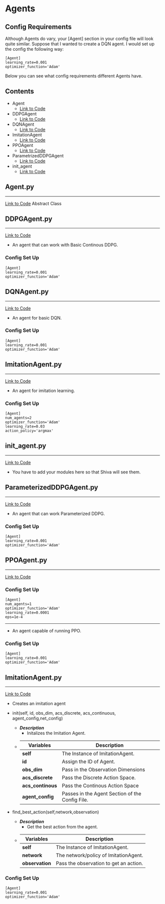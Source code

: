 # Agents
## Config Requirements
Although Agents do vary, your [Agent] section in your config file will look quite similar. Suppose that I wanted to create a DQN agent. I would set up the config the following way:
```
[Agent]
learning_rate=0.001
optimizer_function='Adam'
```
Below you can see what config requirements different Agents have.

## Contents
*   Agent
    * [Link to Code](https://github.com/nflux/Control-Tasks/blob/demo/shiva/shiva/agents/Agent.py)
*   DDPGAgent
    * [Link to Code](https://github.com/nflux/Control-Tasks/blob/demo/shiva/shiva/agents/DDPGAgent.py)
*   DQNAgent
    * [Link to Code](https://github.com/nflux/Control-Tasks/blob/demo/shiva/shiva/agents/DQNAgent.py)
*   ImitationAgent
    * [Link to Code](https://github.com/nflux/Control-Tasks/blob/demo/shiva/shiva/agents/ImitationAgent.py)
*   PPOAgent
    * [Link to Code](https://github.com/nflux/Control-Tasks/blob/demo/shiva/shiva/agents/PPOAgent.py)
*   ParametrizedDDPGAgent
    * [Link to Code](https://github.com/nflux/Control-Tasks/blob/demo/shiva/shiva/agents/ParametrizedDDPGAgent.py)
*   init_agent
    * [Link to Code](https://github.com/nflux/Control-Tasks/blob/demo/shiva/shiva/agents/__init__.py)
##  Agent.py
___
[Link to Code](https://github.com/nflux/Control-Tasks/blob/demo/shiva/shiva/agents/Agent.py)
Abstract Class
##  DDPGAgent.py
___
[Link to Code](https://github.com/nflux/Control-Tasks/blob/demo/shiva/shiva/agents/DDPGAgent.py)
* An agent that can work with Basic Continous DDPG.
### Config Set Up     
```
[Agent]
learning_rate=0.001
optimizer_function='Adam'
```
##  DQNAgent.py
___
[Link to Code](https://github.com/nflux/Control-Tasks/blob/demo/shiva/shiva/agents/DQNAgent.py)
* An agent for basic DQN.
### Config Set Up     
```
[Agent]
learning_rate=0.001
optimizer_function='Adam'
```
##  ImitationAgent.py
___
[Link to Code](https://github.com/nflux/Control-Tasks/blob/demo/shiva/shiva/agents/ImitationAgent.py)
* An agent for imitation learning.
### Config Set Up     
```
[Agent]
num_agents=2
optimizer_function='Adam'
learning_rate=0.03
action_policy='argmax'
```
##  init_agent.py
___
[Link to Code](https://github.com/nflux/Control-Tasks/blob/demo/shiva/shiva/agents/init_agent.py)

* You have to add your modules here so that Shiva will see them.

##  ParameterizedDDPGAgent.py 
___
[Link to Code](https://github.com/nflux/Control-Tasks/blob/demo/shiva/shiva/agents/ParameterizedDDPGAgent.py)
* An agent that can work Parameterized DDPG.
### Config Set Up     
```
[Agent]
learning_rate=0.001
optimizer_function='Adam'
```
##  PPOAgent.py
___
[Link to Code](https://github.com/nflux/Control-Tasks/blob/demo/shiva/shiva/agents/PPOAgent.py)
### Config Set Up     
```
[Agent]
num_agents=1
optimizer_function='Adam'
learning_rate=0.0001
eps=1e-4
```
___
* An agent capable of running PPO.
### Config Set Up     

```
[Agent]
learning_rate=0.001
optimizer_function='Adam'
```
##  ImitationAgent.py
___
[Link to Code](https://github.com/nflux/Control-Tasks/blob/demo/shiva/shiva/agents/ImitationAgent.py)
*   Creates an imitation agent
*   init(self, id, obs_dim, acs_discrete, acs_continuous, agent_config,net_config)
    -   ***Description***
        +   Initalizes the Imitation Agent. 
    -   |   Variables   |   Description   |
        |       ---     |       ---       |
        |   **self**    |     The Instance of ImitationAgent.   |
        |   **id**      |  Assign the ID of Agent.     |
        |   **obs_dim** |   Pass in the Observation Dimensions    |
        |   **acs_discrete**    |   Pass the Discrete Action Space.|
        |   **acs_continous**   |Pass the Continous Action Space|
        |   **agent_config**    | Passes in the Agent Section of the Config File.     |

*   find_best_action(self,network,observation)
    -   ***Description***
        +   Get the best action from the agent. 
    -   |   Variables   |   Description   |
        |       ---     |       ---       |
        |   **self**    |     The Instance of ImitationAgent.   |
        |   **network**    |     The network/policy of ImitationAgent.   |
        |   **observation**    |     Pass the observation to get an action.   |
   
### Config Set Up     
```
[Agent]
learning_rate=0.001
optimizer_function='Adam'
```
 